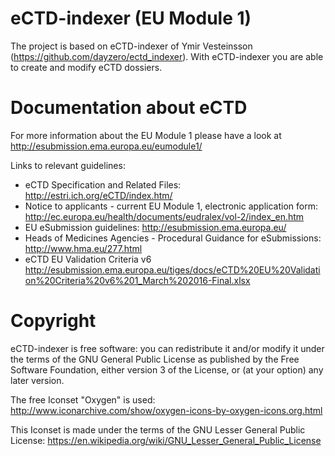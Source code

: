 # eCTD-indexer (EU Module 1)
The project is based on eCTD-indexer of Ymir Vesteinsson (https://github.com/dayzero/ectd_indexer).
With eCTD-indexer you are able to create and modify eCTD dossiers.



# Documentation about eCTD
For more information about the EU Module 1 please have a look at http://esubmission.ema.europa.eu/eumodule1/

Links to relevant guidelines:
* eCTD Specification and Related Files: http://estri.ich.org/eCTD/index.htm/
* Notice to applicants - current EU Module 1, electronic application form: http://ec.europa.eu/health/documents/eudralex/vol-2/index_en.htm
* EU eSubmission guidelines: http://esubmission.ema.europa.eu/
* Heads of Medicines Agencies - Procedural Guidance for eSubmissions: http://www.hma.eu/277.html
* eCTD EU Validation Criteria v6 http://esubmission.ema.europa.eu/tiges/docs/eCTD%20EU%20Validation%20Criteria%20v6%201_March%202016-Final.xlsx


# Copyright
eCTD-indexer is free software: you can redistribute it and/or modify it under the terms of the GNU General Public License as published by
the Free Software Foundation, either version 3 of the License, or (at your option) any later version.

The free Iconset "Oxygen" is used: http://www.iconarchive.com/show/oxygen-icons-by-oxygen-icons.org.html 

This Iconset is made under the terms of the GNU Lesser General Public License: https://en.wikipedia.org/wiki/GNU_Lesser_General_Public_License